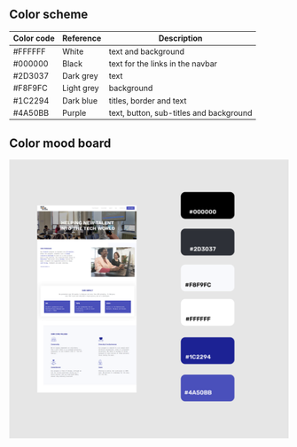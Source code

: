 ## Color scheme

| Color code | Reference  | Description                             |
| ---------- | ---------- | --------------------------------------- |
| #FFFFFF    | White      | text and background                     |
| #000000    | Black      | text for the links in the navbar        |
| #2D3037    | Dark grey  | text                                    |
| #F8F9FC    | Light grey | background                              |
| #1C2294    | Dark blue  | titles, border and text                 |
| #4A50BB    | Purple     | text, button, sub-titles and background |

## Color mood board

![Color scheme](https://github.com/rayanejsilva/demo-repo/blob/main/color-scheme-HYF.png?raw=true)
